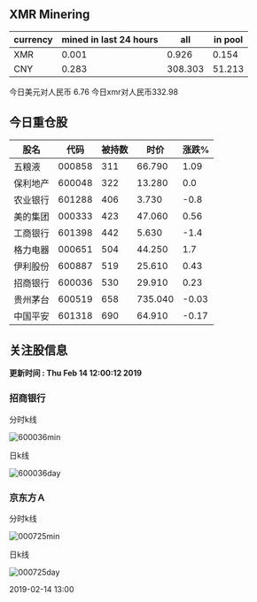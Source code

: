 ## XMR Minering

|currency|mined in last 24 hours|all|in pool|
|---|---|---|---|
|XMR|0.001|0.926|0.154|
|CNY|0.283|308.303|51.213|

今日美元对人民币 6.76	今日xmr对人民币332.98


## 今日重仓股 

|股名|代码|被持数|时价|涨跌%|
|---|---|---|---|---|
|五粮液|000858|311|66.790|1.09|
|保利地产|600048|322|13.280|0.0|
|农业银行|601288|406|3.730|-0.8|
|美的集团|000333|423|47.060|0.56|
|工商银行|601398|442|5.630|-1.4|
|格力电器|000651|504|44.250|1.7|
|伊利股份|600887|519|25.610|0.43|
|招商银行|600036|530|29.910|0.23|
|贵州茅台|600519|658|735.040|-0.03|
|中国平安|601318|690|64.910|-0.17|

## 关注股信息
**更新时间 : Thu Feb 14 12:00:12 2019**
### 招商银行 
分时k线

![600036min](http://image.sinajs.cn/newchart/min/n/sh600036.gif)

日k线

![600036day](http://image.sinajs.cn/newchart/daily/n/sh600036.gif)

### 京东方Ａ 
分时k线

![000725min](http://image.sinajs.cn/newchart/min/n/sz000725.gif)

日k线

![000725day](http://image.sinajs.cn/newchart/daily/n/sz000725.gif)

2019-02-14 13:00